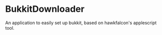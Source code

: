 BukkitDownloader
================

An application to easily set up bukkit, based on hawkfalcon's applescript tool. 
